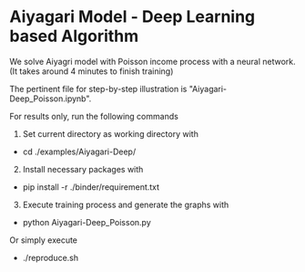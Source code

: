 # Aiyagari Model - Deep Learning based Algorithm

We solve Aiyagri model with Poisson income process with a neural network.  (It takes around 4 minutes to finish training)

The pertinent file for step-by-step illustration is "Aiyagari-Deep_Poisson.ipynb".

For results only, run the following commands
1. Set current directory as working directory with 
* cd ./examples/Aiyagari-Deep/
2. Install necessary packages with 
* pip install -r ./binder/requirement.txt
3. Execute training process and generate the graphs with 
* python Aiyagari-Deep_Poisson.py


Or simply execute 

* ./reproduce.sh